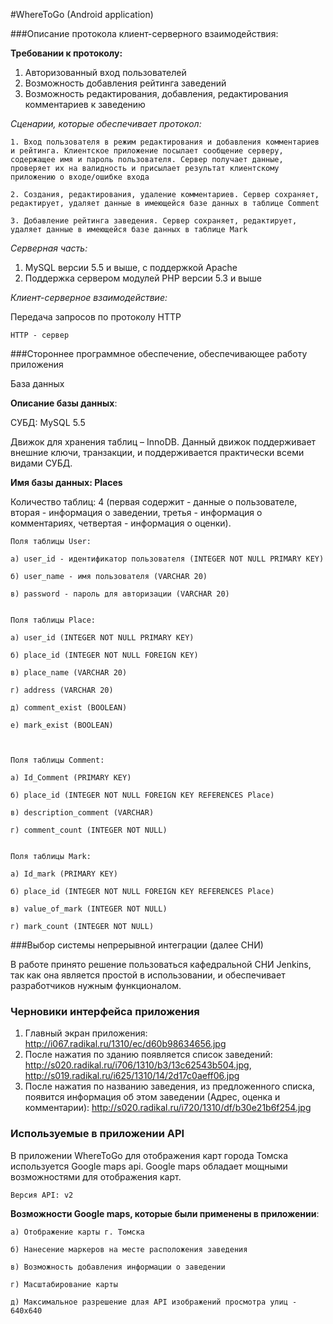 #WhereToGo (Android application)




###Описание протокола клиент-серверного взаимодействия:


**Требовании к протоколу:**

1. Авторизованный вход пользователей
2. Возможность добавления рейтинга заведений
3. Возможность редактирования, добавления, редактирования комментариев к заведению


*Сценарии, которые обеспечивает протокол:*

	1. Вход пользователя в режим редактирования и добавления комментариев и рейтинга. Клиентское приложение посылает сообщение серверу, содержащее имя и пароль пользователя. Сервер получает данные, проверяет их на валидность и присылает результат клиентскому приложению о входе/ошибке входа

	2. Создания, редактирования, удаление комментариев. Сервер сохраняет, редактирует, удаляет данные в имеющейся базе данных в таблице Comment

	3. Добавление рейтинга заведения. Сервер сохраняет, редактирует, удаляет данные в имеющейся базе данных в таблице Mark


*Серверная часть:*

1. MySQL версии 5.5 и выше, с поддержкой Apache
2. Поддержка сервером модулей PHP версии 5.3 и выше


*Клиент-серверное взаимодействие:*

Передача запросов по протоколу HTTP 
 
	HTTP - сервер



###Стороннее программное обеспечение, обеспечивающее работу приложения

База данных

**Описание базы данных**: 

СУБД: MySQL 5.5 

Движок для хранения таблиц – InnoDB. Данный движок поддерживает внешние ключи, транзакции, и поддерживается практически всеми видами СУБД.

**Имя базы данных: Places**

Количество таблиц: 4 (первая содержит - данные о пользователе, вторая - информация о заведении, третья - информация о комментариях, четвертая - информация о оценки).

	Поля таблицы User: 

	а) user_id - идентификатор пользователя (INTEGER NOT NULL PRIMARY KEY) 

	б) user_name - имя пользователя (VARCHAR 20)

	в) password - пароль для авторизации (VARCHAR 20)


	Поля таблицы Place:

	a) user_id (INTEGER NOT NULL PRIMARY KEY)

	б) place_id (INTEGER NOT NULL FOREIGN KEY)

	в) place_name (VARCHAR 20)

	г) address (VARCHAR 20)

	д) comment_exist (BOOLEAN)

	е) mark_exist (BOOLEAN)



	Поля таблицы Comment:

	а) Id_Comment (PRIMARY KEY)

	б) place_id (INTEGER NOT NULL FOREIGN KEY REFERENCES Place)

	в) description_comment (VARCHAR)

	г) comment_count (INTEGER NOT NULL)
	

	Поля таблицы Mark:

	а) Id_mark (PRIMARY KEY)

	б) place_id (INTEGER NOT NULL FOREIGN KEY REFERENCES Place)

	в) value_of_mark (INTEGER NOT NULL)

	г) mark_count (INTEGER NOT NULL)
	
	

	
###Выбор системы непрерывной интеграции (далее СНИ)

В работе принято решение пользоваться кафедральной СНИ Jenkins, так как она является простой в использовании, и обеспечивает разработчиков нужным функционалом.



### Черновики интерфейса приложения
1.	Главный экран приложения:
	http://i067.radikal.ru/1310/ec/d60b98634656.jpg
2.	После нажатия по зданию появляется список заведений:
	http://s020.radikal.ru/i706/1310/b3/13c62543b504.jpg,
	http://s019.radikal.ru/i625/1310/14/2d17c0aeff06.jpg
3.	После нажатия по названию заведения, из предложенного списка, появится информация об этом заведении (Адрес, оценка и комментарии):
	http://s020.radikal.ru/i720/1310/df/b30e21b6f254.jpg




### Используемые в приложении API

В приложении WhereToGo для отображения карт города Томска используется Google maps api. Google maps обладает мощными возможностями для отображения карт.

	
	Версия API: v2
	
**Возможности Google maps, которые были применены в приложении**:

	а) Отображение карты г. Томска
	
	б) Нанесение маркеров на месте расположения заведения
	
	в) Возможность добавления информации о заведении
	
	г) Масштабирование карты
	
	д) Максимальное разрешение длая API изображений просмотра улиц - 640х640
	
	
